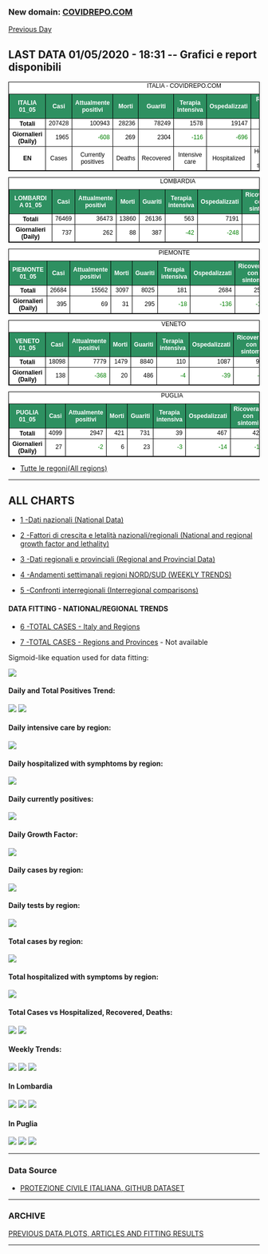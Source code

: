 <!-- start -->
### New domain: <a href="https://www.covidrepo.com/">COVIDREPO.COM</a>
[Previous Day](/index_30_04.md)
## LAST DATA 01/05/2020 - 18:31 -- Grafici e report disponibili

<table style=" color:black; font-size:12; font-family:arial; text-align:center; " cellpadding="2.5" cellspacing="0" border="1" bordercolor="black" bgcolor="#FFFFFF">
<caption>ITALIA - COVIDREPO.COM</caption>
<tr style="color:#FFFFFF;background:#2E9061">
<th>ITALIA 01_05</th>
<th>Casi</th>
<th>Attualmente positivi</th>
<th>Morti</th>
<th>Guariti</th>
<th>Terapia intensiva</th>
<th>Ospedalizzati</th>
<th>Ricoverati con sintomi</th>
<th>Isolamento domiciliare</th>
<th>Tamponi</th>
</tr>
<tr>
<th>Totali</th>
<td align="right"> 207428</td>
<td align="right"> 100943</td>
<td align="right"> 28236</td>
<td align="right"> 78249</td>
<td align="right"> 1578</td>
<td align="right"> 19147</td>
<td align="right"> 17569</td>
<td align="right"> 81796</td>
<td align="right"> 2053425</td>
</tr>
<tr>
<th>Giornalieri (Daily)</th>
<td align="right"> 1965</td>
<td align="right" style=" color:green; "> -608</td>
<td align="right"> 269</td>
<td align="right"> 2304</td>
<td align="right" style=" color:green; "> -116</td>
<td align="right" style=" color:green; "> -696</td>
<td align="right" style=" color:green; "> -580</td>
<td align="right"> 88</td>
<td align="right"> 74208</td>
</tr>
<tr>
<th>EN</th>
<td>Cases</td>
<td>Currently positives</td>
<td>Deaths</td>
<td>Recovered</td>
<td>Intensive care</td>
<td>Hospitalized</td>
<td>Hospitalized with symptoms</td>
<td>Home isolation</td>
<td>Tests</td>
</tr>
</table>

<table style=" color:black; font-size:12; font-family:arial; text-align:center; " cellpadding="2.5" cellspacing="0" border="1" bordercolor="black" bgcolor="#FFFFFF">
<caption>LOMBARDIA</caption>
<tr style="color:#FFFFFF;background:#2E9061">
<th>LOMBARDIA 01_05</th>
<th>Casi</th>
<th>Attualmente positivi</th>
<th>Morti</th>
<th>Guariti</th>
<th>Terapia intensiva</th>
<th>Ospedalizzati</th>
<th>Ricoverati con sintomi</th>
<th>Isolamento domiciliare</th>
<th>Tamponi</th>
</tr>
<tr>
<th>Totali</th>
<td align="right"> 76469</td>
<td align="right"> 36473</td>
<td align="right"> 13860</td>
<td align="right"> 26136</td>
<td align="right"> 563</td>
<td align="right"> 7191</td>
<td align="right"> 6628</td>
<td align="right"> 29282</td>
<td align="right"> 390644</td>
</tr>
<tr>
<th>Giornalieri (Daily)</th>
<td align="right"> 737</td>
<td align="right"> 262</td>
<td align="right"> 88</td>
<td align="right"> 387</td>
<td align="right" style=" color:green; "> -42</td>
<td align="right" style=" color:green; "> -248</td>
<td align="right" style=" color:green; "> -206</td>
<td align="right"> 510</td>
<td align="right"> 13701</td>
</tr>
</table>

<table style=" color:black; font-size:12; font-family:arial; text-align:center; " cellpadding="2.5" cellspacing="0" border="1" bordercolor="black" bgcolor="#FFFFFF">
<caption>PIEMONTE</caption>
<tr style="color:#FFFFFF;background:#2E9061">
<th>PIEMONTE 01_05</th>
<th>Casi</th>
<th>Attualmente positivi</th>
<th>Morti</th>
<th>Guariti</th>
<th>Terapia intensiva</th>
<th>Ospedalizzati</th>
<th>Ricoverati con sintomi</th>
<th>Isolamento domiciliare</th>
<th>Tamponi</th>
</tr>
<tr>
<th>Totali</th>
<td align="right"> 26684</td>
<td align="right"> 15562</td>
<td align="right"> 3097</td>
<td align="right"> 8025</td>
<td align="right"> 181</td>
<td align="right"> 2684</td>
<td align="right"> 2503</td>
<td align="right"> 12878</td>
<td align="right"> 162568</td>
</tr>
<tr>
<th>Giornalieri (Daily)</th>
<td align="right"> 395</td>
<td align="right"> 69</td>
<td align="right"> 31</td>
<td align="right"> 295</td>
<td align="right" style=" color:green; "> -18</td>
<td align="right" style=" color:green; "> -136</td>
<td align="right" style=" color:green; "> -118</td>
<td align="right"> 205</td>
<td align="right"> 6034</td>
</tr>
</table>

<table style=" color:black; font-size:12; font-family:arial; text-align:center; " cellpadding="2.5" cellspacing="0" border="1" bordercolor="black" bgcolor="#FFFFFF">
<caption>VENETO</caption>
<tr style="color:#FFFFFF;background:#2E9061">
<th>VENETO 01_05</th>
<th>Casi</th>
<th>Attualmente positivi</th>
<th>Morti</th>
<th>Guariti</th>
<th>Terapia intensiva</th>
<th>Ospedalizzati</th>
<th>Ricoverati con sintomi</th>
<th>Isolamento domiciliare</th>
<th>Tamponi</th>
</tr>
<tr>
<th>Totali</th>
<td align="right"> 18098</td>
<td align="right"> 7779</td>
<td align="right"> 1479</td>
<td align="right"> 8840</td>
<td align="right"> 110</td>
<td align="right"> 1087</td>
<td align="right"> 977</td>
<td align="right"> 6692</td>
<td align="right"> 362459</td>
</tr>
<tr>
<th>Giornalieri (Daily)</th>
<td align="right"> 138</td>
<td align="right" style=" color:green; "> -368</td>
<td align="right"> 20</td>
<td align="right"> 486</td>
<td align="right" style=" color:green; "> -4</td>
<td align="right" style=" color:green; "> -39</td>
<td align="right" style=" color:green; "> -35</td>
<td align="right" style=" color:green; "> -329</td>
<td align="right"> 13232</td>
</tr>
</table>

<table style=" color:black; font-size:12; font-family:arial; text-align:center; " cellpadding="2.5" cellspacing="0" border="1" bordercolor="black" bgcolor="#FFFFFF">
<caption>PUGLIA</caption>
<tr style="color:#FFFFFF;background:#2E9061">
<th>PUGLIA 01_05</th>
<th>Casi</th>
<th>Attualmente positivi</th>
<th>Morti</th>
<th>Guariti</th>
<th>Terapia intensiva</th>
<th>Ospedalizzati</th>
<th>Ricoverati con sintomi</th>
<th>Isolamento domiciliare</th>
<th>Tamponi</th>
</tr>
<tr>
<th>Totali</th>
<td align="right"> 4099</td>
<td align="right"> 2947</td>
<td align="right"> 421</td>
<td align="right"> 731</td>
<td align="right"> 39</td>
<td align="right"> 467</td>
<td align="right"> 428</td>
<td align="right"> 2480</td>
<td align="right"> 64292</td>
</tr>
<tr>
<th>Giornalieri (Daily)</th>
<td align="right"> 27</td>
<td align="right" style=" color:green; "> -2</td>
<td align="right"> 6</td>
<td align="right"> 23</td>
<td align="right" style=" color:green; "> -3</td>
<td align="right" style=" color:green; "> -14</td>
<td align="right" style=" color:green; "> -11</td>
<td align="right"> 12</td>
<td align="right"> 1832</td>
</tr>
</table>


- [Tutte le regoni(All regions)](/Tables/regionsTable_01_05.md)

---

## ALL CHARTS

- [1 -Dati nazionali (National Data)](/RUN_01_05/RUN0/RUN.html)

- [2 -Fattori di crescita e letalità nazionali/regionali (National and regional growth factor and lethality)](/RUN_01_05/RUN6/RUN.html)

- [3 -Dati regionali e provinciali (Regional and Provincial Data)](/RUN_01_05/RUN2/RUN.html)

- [4 -Andamenti settimanali regioni NORD/SUD (WEEKLY TRENDS)](/RUN_01_05/RUN5/RUN.html)

- [5 -Confronti interregionali (Interregional comparisons)](/RUN_01_05/RUN4/RUN.html)

#### DATA FITTING - NATIONAL/REGIONAL TRENDS

- [6 -TOTAL CASES - Italy and Regions](/RUN_01_05/RUN1/RUN.html)

- [7 -TOTAL CASES - Regions and Provinces](/RUN_01_05/RUN13/RUN.html) - Not available

Sigmoid-like equation used for data fitting:

<img src="http://latex.codecogs.com/svg.latex?Sig = \frac{a}{e^{b(x+c)} + a1e^{b1(x+c1)} - d}" border="0"/>

#### Daily and Total Positives Trend:
<img src="https://marcelchiarello.github.io/showdata/RUN_01_05/RUN1/RUN_DATA_FIT_TOTAL_CASES_ITALY_REGIONS_01.png">
<img src="https://marcelchiarello.github.io/showdata/RUN_01_05/RUN1/RUN_DATA_FIT_TOTAL_CASES_ITALY_REGIONS_02.png">

#### Daily intensive care by region:
<img src="https://marcelchiarello.github.io/showdata/RUN_01_05/RUN4/RUN_INTEREGION_13.png">

#### Daily hospitalized with symphtoms by region:
<img src="https://marcelchiarello.github.io/showdata/RUN_01_05/RUN4/RUN_INTEREGION_14.png">

#### Daily currently positives:
<img src="https://marcelchiarello.github.io/showdata/RUN_01_05/RUN4/RUN_INTEREGION_15.png">

#### Daily Growth Factor:
<img src="https://marcelchiarello.github.io/showdata/RUN_01_05/RUN6/RUN_FACTORS_01.png">

#### Daily cases by region:
<img src="https://marcelchiarello.github.io/showdata/RUN_01_05/RUN4/RUN_INTEREGION_11.png">

#### Daily tests by region:
<img src="https://marcelchiarello.github.io/showdata/RUN_01_05/RUN4/RUN_INTEREGION_12.png">

#### Total cases by region:
<img src="https://marcelchiarello.github.io/showdata/RUN_01_05/RUN4/RUN_INTEREGION_01.png">

#### Total hospitalized with symptoms by region:
<img src="https://marcelchiarello.github.io/showdata/RUN_01_05/RUN4/RUN_INTEREGION_05.png">

#### Total Cases vs Hospitalized, Recovered, Deaths:
<img src="https://marcelchiarello.github.io/showdata/RUN_01_05/RUN0/RUN_DATA_ITALIA_01.png">


<img src="https://marcelchiarello.github.io/showdata/RUN_01_05/RUN0/RUN_DATA_ITALIA_04.png">

#### Weekly Trends:
<img src="https://marcelchiarello.github.io/showdata/RUN_01_05/RUN5/RUN_NEWTRENDS_01.png">
<img src="https://marcelchiarello.github.io/showdata/RUN_01_05/RUN5/RUN_NEWTRENDS_02.png">
<img src="https://marcelchiarello.github.io/showdata/RUN_01_05/RUN5/RUN_NEWTRENDS_03.png">


#### In Lombardia
<img src="https://marcelchiarello.github.io/showdata/RUN_01_05/RUN2/RUN_DATA_PROVINCE_08.png">
<img src="https://marcelchiarello.github.io/showdata/RUN_01_05/RUN1/RUN_DATA_FIT_TOTAL_CASES_ITALY_REGIONS_05.png">
<img src="https://marcelchiarello.github.io/showdata/RUN_01_05/RUN1/RUN_DATA_FIT_TOTAL_CASES_ITALY_REGIONS_06.png">

#### In Puglia
<img src="https://marcelchiarello.github.io/showdata/RUN_01_05/RUN2/RUN_DATA_PROVINCE_01.png">
<img src="https://marcelchiarello.github.io/showdata/RUN_01_05/RUN1/RUN_DATA_FIT_TOTAL_CASES_ITALY_REGIONS_03.png">
<img src="https://marcelchiarello.github.io/showdata/RUN_01_05/RUN1/RUN_DATA_FIT_TOTAL_CASES_ITALY_REGIONS_04.png">

---

### Data Source

- [PROTEZIONE CIVILE ITALIANA, GITHUB DATASET](https://github.com/pcm-dpc/COVID-19)

---

### ARCHIVE
[PREVIOUS DATA,PLOTS, ARTICLES AND FITTING RESULTS](/archive.md)

---
